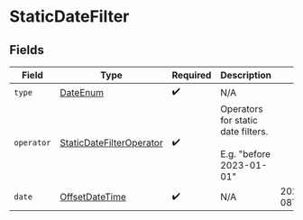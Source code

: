 # StaticDateFilter


## Fields

| Field                                                                                     | Type                                                                                      | Required                                                                                  | Description                                                                               | Example                                                                                   |
| ----------------------------------------------------------------------------------------- | ----------------------------------------------------------------------------------------- | ----------------------------------------------------------------------------------------- | ----------------------------------------------------------------------------------------- | ----------------------------------------------------------------------------------------- |
| `type`                                                                                    | [DateEnum](../../models/components/DateEnum.md)                                           | :heavy_check_mark:                                                                        | N/A                                                                                       |                                                                                           |
| `operator`                                                                                | [StaticDateFilterOperator](../../models/components/StaticDateFilterOperator.md)           | :heavy_check_mark:                                                                        | Operators for static date filters.<br/><br/>E.g. "before 2023-01-01"                      |                                                                                           |
| `date`                                                                                    | [OffsetDateTime](https://docs.oracle.com/javase/8/docs/api/java/time/OffsetDateTime.html) | :heavy_check_mark:                                                                        | N/A                                                                                       | 2022-11-08T00:00:00+00:00                                                                 |